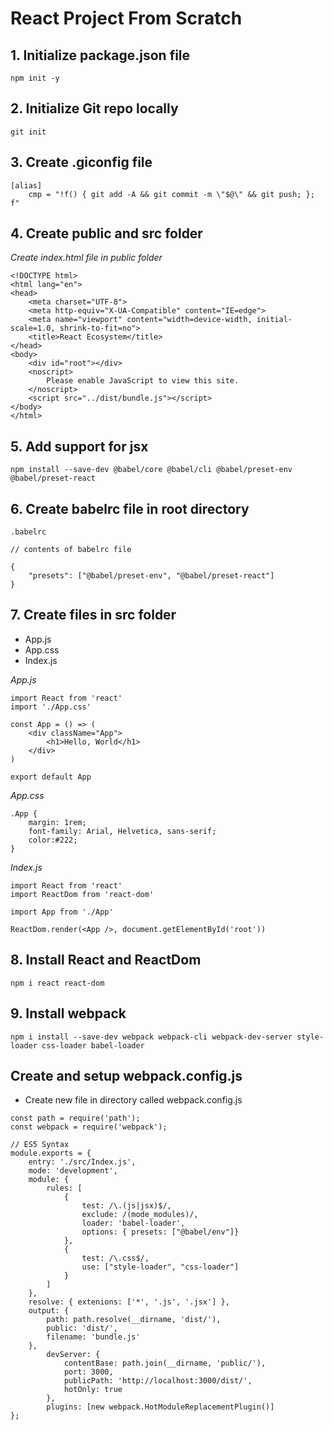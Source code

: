 # React Project From Scratch

## 1. Initialize package.json file
```
npm init -y
```

## 2. Initialize Git repo locally
```
git init
```

## 3. Create .giconfig file 
```
[alias]
    cmp = "!f() { git add -A && git commit -m \"$@\" && git push; }; f"
```
## 4. Create public and src folder
*Create index.html file in public folder*
```
<!DOCTYPE html>
<html lang="en">
<head>
    <meta charset="UTF-8">
    <meta http-equiv="X-UA-Compatible" content="IE=edge">
    <meta name="viewport" content="width=device-width, initial-scale=1.0, shrink-to-fit=no">
    <title>React Ecosystem</title>
</head>
<body>
    <div id="root"></div>
    <noscript>
        Please enable JavaScript to view this site.
    </noscript>
    <script src="../dist/bundle.js"></script>
</body>
</html>
```
## 5. Add support for jsx
```
npm install --save-dev @babel/core @babel/cli @babel/preset-env @babel/preset-react
```

## 6. Create babelrc file in root directory
```
.babelrc

// contents of babelrc file

{
    "presets": ["@babel/preset-env", "@babel/preset-react"]
}
```
## 7. Create files in src folder
* App.js
* App.css
* Index.js

*App.js*
```
import React from 'react'
import './App.css'

const App = () => (
    <div className="App">
        <h1>Hello, World</h1>
    </div>
)

export default App
```

*App.css*
```
.App {
    margin: 1rem;
    font-family: Arial, Helvetica, sans-serif;
    color:#222;
}
```

*Index.js*
```
import React from 'react'
import ReactDom from 'react-dom'

import App from './App'

ReactDom.render(<App />, document.getElementById('root'))
```

## 8. Install React and ReactDom
```
npm i react react-dom
```

## 9. Install webpack
```
npm i install --save-dev webpack webpack-cli webpack-dev-server style-loader css-loader babel-loader
```

## Create and setup webpack.config.js
* Create new file in directory called webpack.config.js
```
const path = require('path');
const webpack = require('webpack');

// ES5 Syntax
module.exports = {
    entry: './src/Index.js',
    mode: 'development',
    module: {
        rules: [
            {
                test: /\.(js|jsx)$/,
                exclude: /(mode_modules)/,
                loader: 'babel-loader',
                options: { presets: ["@babel/env"]}
            },
            {
                test: /\.css$/,
                use: ["style-loader", "css-loader"]
            }
        ]
    },
    resolve: { extenions: ['*', '.js', '.jsx'] },
    output: {
        path: path.resolve(__dirname, 'dist/'),
        public: 'dist/',
        filename: 'bundle.js'
    },
        devServer: {
            contentBase: path.join(__dirname, 'public/'),
            port: 3000,
            publicPath: 'http://localhost:3000/dist/',
            hotOnly: true
        },
        plugins: [new webpack.HotModuleReplacementPlugin()]
};
```
